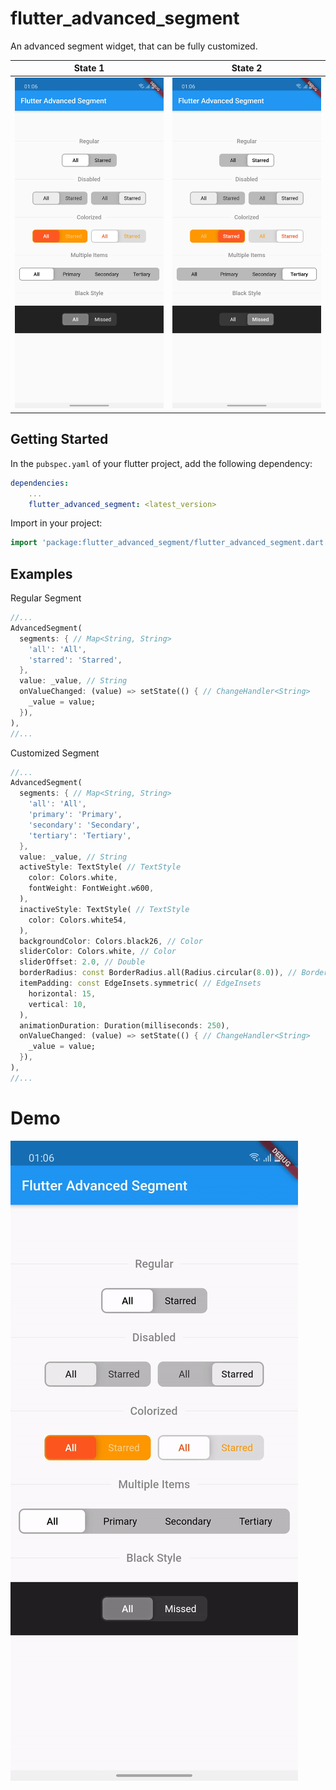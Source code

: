 # flutter_advanced_segment
An advanced segment widget, that can be fully customized.

| State 1 | State 2 |
|:-:|:-:|
| ![Flutter Advanced Segment State 1](./SEGMENT_STATE_1.jpg) | ![Flutter Advanced Switch Starred State 2](./SEGMENT_STATE_2.jpg) |

## Getting Started
In the `pubspec.yaml` of your flutter project, add the following dependency:

```yaml
dependencies:
    ...
    flutter_advanced_segment: <latest_version>
```

Import in your project:

```dart
import 'package:flutter_advanced_segment/flutter_advanced_segment.dart';
```

## Examples

Regular Segment

```dart
//...
AdvancedSegment(
  segments: { // Map<String, String>
    'all': 'All',
    'starred': 'Starred',
  },
  value: _value, // String
  onValueChanged: (value) => setState(() { // ChangeHandler<String>
    _value = value;
  }),
),
//...
``` 

Customized Segment

```dart
//...
AdvancedSegment(
  segments: { // Map<String, String>
    'all': 'All',
    'primary': 'Primary',
    'secondary': 'Secondary',
    'tertiary': 'Tertiary',
  },
  value: _value, // String
  activeStyle: TextStyle( // TextStyle
    color: Colors.white,
    fontWeight: FontWeight.w600,
  ),
  inactiveStyle: TextStyle( // TextStyle
    color: Colors.white54,
  ),
  backgroundColor: Colors.black26, // Color
  sliderColor: Colors.white, // Color
  sliderOffset: 2.0, // Double
  borderRadius: const BorderRadius.all(Radius.circular(8.0)), // BorderRadius
  itemPadding: const EdgeInsets.symmetric( // EdgeInsets
    horizontal: 15,
    vertical: 10,
  ),
  animationDuration: Duration(milliseconds: 250),
  onValueChanged: (value) => setState(() { // ChangeHandler<String>
    _value = value;
  }),
),
//...
``` 

# Demo

![Flutter Advanced Segment Demo](./DEMO.gif)